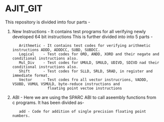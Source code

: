 # AJIT_GIT
This repository is divided imto four parts -  

   1. New Instructions - It contains test programs for all verifying newly developed 64 bit instructions
       This is further divided into into 5 parts -
    
             Arithmetic - It contains test codes for verifying arithmetic instructions ADDD, ADDDCC, SUBD, SUBDCC.
             Logical    - Test codes for ORD, ANDD, XORD and their negate and conditional instructions also.
             Mul_Div    - Test codes for UMULD, SMULD, UDIVD, SDIVD nad their conditional instructions also.
             Shift      - Test codes for SLLD, SRLD, SRAD, in register and immediate format.
             Vector     - Test codes fro all vector instrucrions, VADDD, VSUBD, VUMUL VSMULD, byte-reduce instructions and 
                          floating point vectoe instructions
 
    
  2. ABI              - Here we are using the SPARC ABI to call aseembly functions from c programs.
      It has been divided as-
            
            add - Code for addition of single precision floating point numbers.

